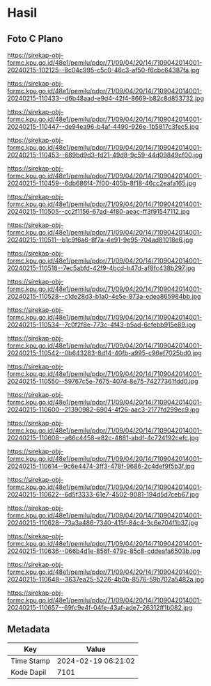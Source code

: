 # Hasil

## Foto C Plano

https://sirekap-obj-formc.kpu.go.id/48e1/pemilu/pdpr/71/09/04/20/14/7109042014001-20240215-102125--8c04c995-c5c0-46c3-af50-f6cbc64387fa.jpg

https://sirekap-obj-formc.kpu.go.id/48e1/pemilu/pdpr/71/09/04/20/14/7109042014001-20240215-110433--d6b48aad-e9d4-42f4-8669-b82c8d853732.jpg

https://sirekap-obj-formc.kpu.go.id/48e1/pemilu/pdpr/71/09/04/20/14/7109042014001-20240215-110447--de94ea96-b4af-4490-926e-1b5817c3fec5.jpg

https://sirekap-obj-formc.kpu.go.id/48e1/pemilu/pdpr/71/09/04/20/14/7109042014001-20240215-110453--689bd9d3-fd21-49d8-9c59-44d09849cf00.jpg

https://sirekap-obj-formc.kpu.go.id/48e1/pemilu/pdpr/71/09/04/20/14/7109042014001-20240215-110459--6db686f4-7f00-405b-8f18-46cc2eafa165.jpg

https://sirekap-obj-formc.kpu.go.id/48e1/pemilu/pdpr/71/09/04/20/14/7109042014001-20240215-110505--cc2f1156-67ad-4f80-aeac-ff3f91547112.jpg

https://sirekap-obj-formc.kpu.go.id/48e1/pemilu/pdpr/71/09/04/20/14/7109042014001-20240215-110511--b1c9f6a6-8f7a-4e91-9e95-704ad81018e6.jpg

https://sirekap-obj-formc.kpu.go.id/48e1/pemilu/pdpr/71/09/04/20/14/7109042014001-20240215-110518--7ec5abfd-42f9-4bcd-b47d-af8fc438b297.jpg

https://sirekap-obj-formc.kpu.go.id/48e1/pemilu/pdpr/71/09/04/20/14/7109042014001-20240215-110528--c1de28d3-b1a0-4e5e-973a-edea865984bb.jpg

https://sirekap-obj-formc.kpu.go.id/48e1/pemilu/pdpr/71/09/04/20/14/7109042014001-20240215-110534--7c0f2f8e-773c-4f43-b5ad-6cfebb915e89.jpg

https://sirekap-obj-formc.kpu.go.id/48e1/pemilu/pdpr/71/09/04/20/14/7109042014001-20240215-110542--0b643283-8d14-40fb-a995-c96ef7025bd0.jpg

https://sirekap-obj-formc.kpu.go.id/48e1/pemilu/pdpr/71/09/04/20/14/7109042014001-20240215-110550--59767c5e-7675-407d-8e75-74277361fdd0.jpg

https://sirekap-obj-formc.kpu.go.id/48e1/pemilu/pdpr/71/09/04/20/14/7109042014001-20240215-110600--21390982-6904-4f26-aac3-2177fd299ec9.jpg

https://sirekap-obj-formc.kpu.go.id/48e1/pemilu/pdpr/71/09/04/20/14/7109042014001-20240215-110608--a66c4458-e82c-4881-abdf-4c724192cefc.jpg

https://sirekap-obj-formc.kpu.go.id/48e1/pemilu/pdpr/71/09/04/20/14/7109042014001-20240215-110614--9c6e4474-3ff3-478f-9686-2c4def9f5b3f.jpg

https://sirekap-obj-formc.kpu.go.id/48e1/pemilu/pdpr/71/09/04/20/14/7109042014001-20240215-110622--6d5f3333-61e7-4502-9081-194d5d7ceb67.jpg

https://sirekap-obj-formc.kpu.go.id/48e1/pemilu/pdpr/71/09/04/20/14/7109042014001-20240215-110628--73a3a486-7340-415f-84c4-3c6e704f1b37.jpg

https://sirekap-obj-formc.kpu.go.id/48e1/pemilu/pdpr/71/09/04/20/14/7109042014001-20240215-110636--066b4d1e-856f-479c-85c8-cddeafa6503b.jpg

https://sirekap-obj-formc.kpu.go.id/48e1/pemilu/pdpr/71/09/04/20/14/7109042014001-20240215-110648--3637ea25-5226-4b0b-8576-59b702a5482a.jpg

https://sirekap-obj-formc.kpu.go.id/48e1/pemilu/pdpr/71/09/04/20/14/7109042014001-20240215-110657--69fc9e4f-04fe-43af-ade7-26312ff1b082.jpg


## Metadata

| Key        | Value               |
| ---------- | ------------------- |
| Time Stamp | 2024-02-19 06:21:02 |
| Kode Dapil | 7101                |



